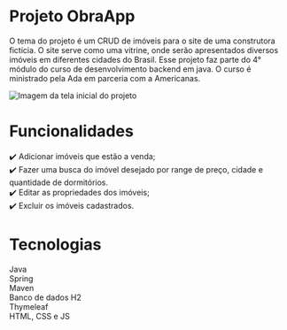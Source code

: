 # Projeto ObraApp

O tema do projeto é um CRUD de imóveis para o site de uma construtora fictícia. O site serve como uma vitrine, onde serão apresentados diversos imóveis em diferentes cidades do Brasil.
Esse projeto faz parte do 4° módulo do curso de desenvolvimento backend em java. O curso é ministrado pela Ada em parceria com a Americanas.

![Imagem da tela inicial do projeto](https://user-images.githubusercontent.com/84160206/223740527-fba1925e-4bef-4974-ba5d-0a6e8906299b.png)

# Funcionalidades

:heavy_check_mark: Adicionar imóveis que estão a venda;
 <br>
:heavy_check_mark: Fazer uma busca do imóvel desejado por range de preço, cidade e quantidade de dormitórios.
 <br>
:heavy_check_mark: Editar as propriedades dos imóveis;
 <br>
:heavy_check_mark: Excluir os imóveis cadastrados.

# Tecnologias
Java  <br>
Spring  <br>
Maven  <br>
Banco de dados H2  <br>
Thymeleaf  <br>
HTML, CSS e JS
